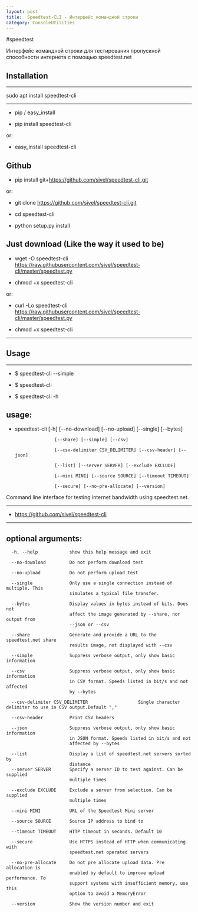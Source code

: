 ```yaml
---
layout: post
title:  Speedtest-CLI - Интерфейс командной строки
category: ConsoleUtilities
---
```


#speedtest

Интерфейс командной строки для тестирования пропускной способности интернета с помощью speedtest.net

## Installation

---

sudo apt install speedtest-cli

---

- pip / easy_install

- pip install speedtest-cli

or:

- easy_install speedtest-cli

## Github

- pip install git+https://github.com/sivel/speedtest-cli.git

or:

- git clone https://github.com/sivel/speedtest-cli.git

- cd speedtest-cli

- python setup.py install

## Just download (Like the way it used to be)

- wget -O speedtest-cli https://raw.githubusercontent.com/sivel/speedtest-cli/master/speedtest.py

- chmod +x speedtest-cli

or:

- curl -Lo speedtest-cli https://raw.githubusercontent.com/sivel/speedtest-cli/master/speedtest.py

- chmod +x speedtest-cli

---

## Usage

---

- $ speedtest-cli --simple

- $ speedtest-cli

- $ speedtest-cli -h

## usage: 

- speedtest-cli [-h] [--no-download] [--no-upload] [--single] [--bytes]

                     [--share] [--simple] [--csv]

                     [--csv-delimiter CSV_DELIMITER] [--csv-header] [--json]

                     [--list] [--server SERVER] [--exclude EXCLUDE]

                     [--mini MINI] [--source SOURCE] [--timeout TIMEOUT]

                     [--secure] [--no-pre-allocate] [--version]

Command line interface for testing internet bandwidth using speedtest.net.

---

- https://github.com/sivel/speedtest-cli

---

## optional arguments:
```
  -h, --help            show this help message and exit

  --no-download         Do not perform download test

  --no-upload           Do not perform upload test

  --single              Only use a single connection instead of multiple. This
                        simulates a typical file transfer.

  --bytes               Display values in bytes instead of bits. Does not
                        affect the image generated by --share, nor output from
                        --json or --csv

  --share               Generate and provide a URL to the speedtest.net share
                        results image, not displayed with --csv

  --simple              Suppress verbose output, only show basic information

  --csv                 Suppress verbose output, only show basic information
                        in CSV format. Speeds listed in bit/s and not affected
                        by --bytes

  --csv-delimiter CSV_DELIMITER                   Single character delimiter to use in CSV output.Default ","
                        
  --csv-header          Print CSV headers

  --json                Suppress verbose output, only show basic information
                        in JSON format. Speeds listed in bit/s and not
                        affected by --bytes

  --list                Display a list of speedtest.net servers sorted by
                        distance
  --server SERVER       Specify a server ID to test against. Can be supplied
                        multiple times

  --exclude EXCLUDE     Exclude a server from selection. Can be supplied
                        multiple times

  --mini MINI           URL of the Speedtest Mini server

  --source SOURCE       Source IP address to bind to

  --timeout TIMEOUT     HTTP timeout in seconds. Default 10

  --secure              Use HTTPS instead of HTTP when communicating with
                        speedtest.net operated servers

  --no-pre-allocate     Do not pre allocate upload data. Pre allocation is
                        enabled by default to improve upload performance. To
                        support systems with insufficient memory, use this
                        option to avoid a MemoryError

  --version             Show the version number and exit
  ```